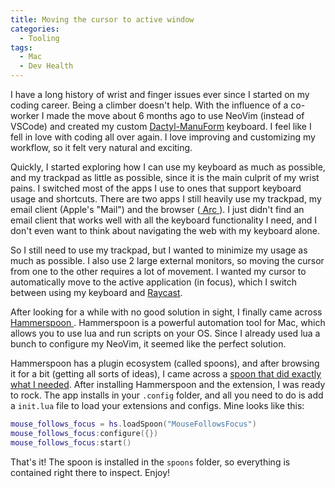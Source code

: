 ```yaml
---
title: Moving the cursor to active window
categories:
  - Tooling
tags:
  - Mac
  - Dev Health
---
```


I have a long history of wrist and finger issues ever since I started on my coding career. Being a climber doesn't help.
With the influence of a co-worker I made the move about 6 months ago to use NeoVim (instead of VSCode) and created my custom [Dactyl-ManuForm](https://github.com/abstracthat/dactyl-manuform) keyboard.
I feel like I fell in love with coding all over again. I love improving and customizing my workflow, so it felt very natural and exciting.

Quickly, I started exploring how I can use my keyboard as much as possible, and my trackpad as little as possible, since it is the main culprit of my wrist pains. I switched most of the apps I use to ones that support keyboard usage and shortcuts.
There are two apps I still heavily use my trackpad, my email client (Apple's "Mail") and the browser ([ Arc ](https://arc.net/)). I just didn't find an email client that works well with all the keyboard functionality I need, and I don't even want to think about navigating the web with my keyboard alone.

So I still need to use my trackpad, but I wanted to minimize my usage as much as possible. I also use 2 large external monitors, so moving the cursor from one to the other requires a lot of movement. I wanted my cursor to automatically move to the active application (in focus), which I switch between using my keyboard and [Raycast](https://raycast.com).

After looking for a while with no good solution in sight, I finally came across [ Hammerspoon ](https://hammerspoon.org). Hammerspoon is a powerful automation tool for Mac, which allows you to use lua and run scripts on your OS. Since I already used lua a bunch to configure my NeoVim, it seemed like the perfect solution.

Hammerspoon has a plugin ecosystem (called spoons), and after browsing it for a bit (getting all sorts of ideas), I came across a [spoon that did exactly what I needed](https://www.hammerspoon.org/Spoons/MouseFollowsFocus.html).
After installing Hammerspoon and the extension, I was ready to rock. The app installs in your `.config` folder, and all you need to do is add a `init.lua` file to load your extensions and configs. Mine looks like this:

```lua
mouse_follows_focus = hs.loadSpoon("MouseFollowsFocus")
mouse_follows_focus:configure({})
mouse_follows_focus:start()
```

That's it! The spoon is installed in the `spoons` folder, so everything is contained right there to inspect. Enjoy!
